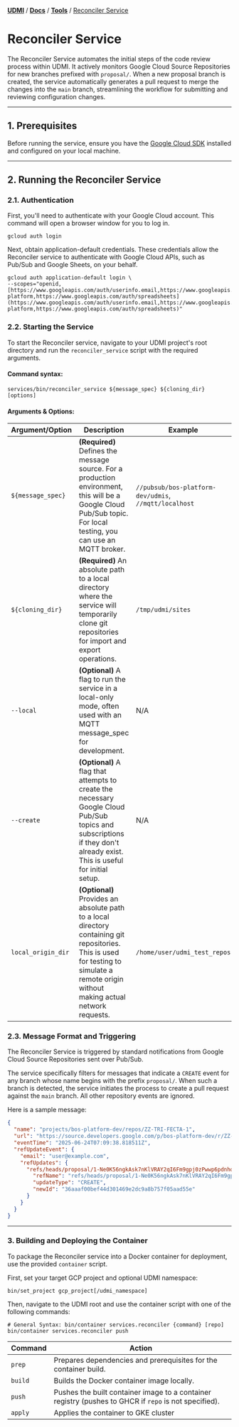 [**UDMI**](../../) / [**Docs**](../) / [**Tools**](./) / [Reconciler Service](#)

# Reconciler Service

The Reconciler Service automates the initial steps of the code review process within UDMI. It actively monitors Google Cloud Source Repositories for new branches prefixed with `proposal/`. When a new proposal branch is created, the service automatically generates a pull request to merge the changes into the `main` branch, streamlining the workflow for submitting and reviewing configuration changes.

---

## 1. Prerequisites

Before running the service, ensure you have the [Google Cloud SDK](https://cloud.google.com/sdk/docs/install) installed and configured on your local machine.

---

## 2. Running the Reconciler Service

### 2.1. Authentication

First, you'll need to authenticate with your Google Cloud account. This command will open a browser window for you to log in.

```shell
gcloud auth login
```

Next, obtain application-default credentials. These credentials allow the Reconciler service to authenticate with Google Cloud APIs, such as Pub/Sub and Google Sheets, on your behalf.

```shell
gcloud auth application-default login \
--scopes="openid,[https://www.googleapis.com/auth/userinfo.email,https://www.googleapis.com/auth/cloud-platform,https://www.googleapis.com/auth/spreadsheets](https://www.googleapis.com/auth/userinfo.email,https://www.googleapis.com/auth/cloud-platform,https://www.googleapis.com/auth/spreadsheets)"
```

### 2.2. Starting the Service

To start the Reconciler service, navigate to your UDMI project's root directory and run the `reconciler_service` script with the required arguments.

#### Command syntax:

```shell
services/bin/reconciler_service ${message_spec} ${cloning_dir} [options]
```

#### Arguments & Options:
| Argument/Option     | Description                                                                                                                                                                             | Example                                               |
|---------------------|-----------------------------------------------------------------------------------------------------------------------------------------------------------------------------------------|-------------------------------------------------------|
| `${message_spec}`   | **(Required)** Defines the message source. For a production environment, this will be a Google Cloud Pub/Sub topic. For local testing, you can use an MQTT broker.                      | `//pubsub/bos-platform-dev/udmis`, `//mqtt/localhost` |
| `${cloning_dir}`    | **(Required)** An absolute path to a local directory where the service will temporarily clone git repositories for import and export operations.                                        | `/tmp/udmi/sites`                                     | 
| `--local`           | **(Optional)** A flag to run the service in a local-only mode, often used with an MQTT message_spec for development.                                                                    | N/A                                                   |
| `--create`          | **(Optional)** A flag that attempts to create the necessary Google Cloud Pub/Sub topics and subscriptions if they don't already exist. This is useful for initial setup.                | N/A                                                   |
| `local_origin_dir`  | **(Optional)** Provides an absolute path to a local directory containing git repositories. This is used for testing to simulate a remote origin without making actual network requests. | `/home/user/udmi_test_repos`                          |

### 2.3. Message Format and Triggering

The Reconciler Service is triggered by standard notifications from Google Cloud Source Repositories sent over Pub/Sub.

The service specifically filters for messages that indicate a `CREATE` event for any branch whose name begins with the prefix `proposal/`. When such a branch is detected, the service initiates the process to create a pull request against the `main` branch. All other repository events are ignored.

Here is a sample message:
```json
{
  "name": "projects/bos-platform-dev/repos/ZZ-TRI-FECTA-1",
  "url": "https://source.developers.google.com/p/bos-platform-dev/r/ZZ-TRI-FECTA-1",
  "eventTime": "2025-06-24T07:09:38.818511Z",
  "refUpdateEvent": {
    "email": "user@example.com",
    "refUpdates": {
      "refs/heads/proposal/1-Ne0K56ngkAsk7nKlVRAY2qI6Fm9gpj0zPwwp6pdnho/20250624.070925": {
        "refName": "refs/heads/proposal/1-Ne0K56ngkAsk7nKlVRAY2qI6Fm9gpj0zPwwp6pdnho/20250624.070925",
        "updateType": "CREATE",
        "newId": "36aaaf00bef44d301469e2dc9a8b757f05aad55e"
      }
    }
  }
}
```

---

### 3. Building and Deploying the Container

To package the Reconciler service into a Docker container for deployment, use the provided `container` script.

First, set your target GCP project and optional UDMI namespace:

```shell
bin/set_project gcp_project[/udmi_namespace]
```

Then, navigate to the UDMI root and use the container script with one of the following commands:
```shell
# General Syntax: bin/container services.reconciler {command} [repo]
bin/container services.reconciler push
```
| Command   | Action                                                                                                |
|-----------|-------------------------------------------------------------------------------------------------------|
| `prep`    | Prepares dependencies and prerequisites for the container build.                                      |
| `build`   | Builds the Docker container image locally.                                                            |
| `push`    | Pushes the built container image to a container registry (pushes to GHCR if `repo` is not specified). |
| `apply`   | Applies the container to GKE cluster                                                                  |
